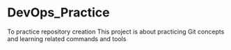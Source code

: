 # DevOps_Practice
To practice repository creation 
This project is about practicing Git concepts and learning related commands and tools

